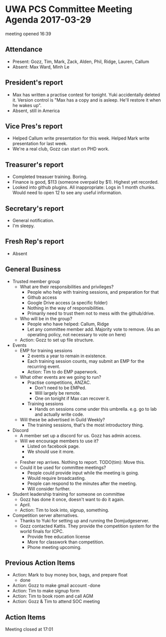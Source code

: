 # UWA PCS Committee Meeting Agenda 2017-03-29

meeting opened 16:39

## Attendance
- Present: Gozz, Tim, Mark, Zack, Alden, Phil, Ridge, Lauren, Callum
- Absent: Max Ward, Minh Le

## President's report
- Max has written a practise contest for tonight. Yuki accidentally deleted it. Version control is "Max has a copy and is asleep. He'll restore it when he wakes up".
- Absent, still in America

## Vice Pres's report
- Helped Callum write presentation for this week. Helped Mark write presentation for last week.
- We're a real club, Gozz can start on PHD work.

## Treasurer's report
- Completed treasuer training. Boring.
- Finance is good, $113 (someone overpaid by $1). Highest yet recorded.
- Looked into github plugins. All inappropriate: Logs in 1 month chunks. Would need to open 12 to see any useful information.

## Secretary's report
- General notification. 
- I'm sleepy.

## Fresh Rep's report
- Absent

## General Business
- Trusted member group
  - What are their responsibilities and privileges?
    - People who help with training sessions, and preparation for that
    - Github access
    - Google Drive access (a specific folder)
    - Nothing in the way of responsibilities.
    - Primarily need to trust them not to mess with the github/drive.
  - Who will be in the group?
    - People who have helped: Callum, Ridge
    - Let any committee member add. Majority vote to remove. (As an operating policy, not necessary to vote on here)
  - Action: Gozz to set up file structure.
- Events
  - EMP for training sessions
    - 2 events a year to remain in existence.
    - Each training session counts, may submit an EMP for the recurring event.
    - Action: Tim to do EMP paperwork.
  - What other events are we going to run?
    - Practise competitions, ANZAC.
      - Don't need to be EMPed.
      - Will largely be remote.
      - One on tonight if Max can recover it.
    - Training sessions
      - Hands on sessions come under this umbrella. e.g. go to lab and actually write code.
  - Will these be advertised in Guild Weekly?
    - The training sessions, that's the most introductory thing.
- Discord
  - A member set up a discord for us. Gozz has admin access.
  - Will we encourage members to use it?
    - Listed on facebook page.
    - We should use it more.
    - 
  - Fresher rep arrives. Nothing to report. TODO(tim): Move this.
  - Could it be used for committee meetings?
    - People could provide input while the meeting is going.
    - Would require broadcasting.
    - People can respond to the minutes after the meeting.
    - Will consider further.
- Student leadership training for someone on committee
  - Gozz has done it once, doesn't want to do it again.
  - April.
  - Action: Tim to look into, signup, something.
- Competition server alternatives.
  - Thanks to Yuki for setting up and running the Domjudgeserver.
  - Gozz contacted Kattis. They provide the competition system for the world finals for ICPC.
    - Provide free education license
    - More for classwork than competition.
    - Phone meeting upcoming.

## Previous Action Items
- Action: Mark to buy money box, bags, and prepare float
  - done
- Action: Gozz to make gmail account
  -done
- Action: Tim to make signup form
- Action: Tim to book room and call AGM
- Action: Gozz & Tim to attend SOC meeting

## Action Items

Meeting closed at 17:01
